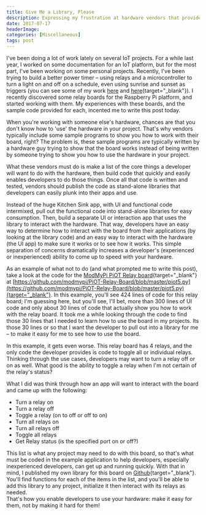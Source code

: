 ```yaml
---
title: Give Me a Library, Please
description: Expressing my frustration at hardware vendors that provide sample apps but not libraries.
date: 2017-07-17
headerImage: 
categories: [Miscellaneous]
tags: post
---
```


I've been doing a lot of work lately on several IoT projects. For a while last year, I worked on some documentation for an IoT platform, but for the most part, I've been working on some personal projects. Recently, I've been trying to build a better power timer – using relays and a microcontroller to turn a light on and off on a schedule, even using sunrise and sunset as triggers (you can see some of my work [here](https://github.com/johnwargo/raspberry-pi-relay-timer) and [here](https://github.com/johnwargo/Aduino-RTC-Relay-Static){target="_blank"}). I recently discovered some relay boards for the Raspberry Pi platform, and started working with them. My experiences with these boards, and the sample code provided for each, incented me to write this post today.

When you're working with someone else's hardware, chances are that you don't know how to 'use' the hardware in your project. That's why vendors typically include some sample programs to show you how to work with their board, right? The problem is, these sample programs are typically written by a hardware guy trying to show that the board works instead of being written by someone trying to show you how to use the hardware in your project.

What these vendors must do is make a list of the core things a developer will want to do with the hardware, then build code that quickly and easily enables developers to do those things. Once all that code is written and tested, vendors should publish the code as stand-alone libraries that developers can easily plunk into their apps and use.

Instead of the huge Kitchen Sink app, with UI and functional code intermixed, pull out the functional code into stand-alone libraries for easy consumption. Then, build a separate UI or interaction app that uses the library to interact with the hardware. That way, developers have an easy way to determine how to interact with the board from their applications (by looking at the library code) and an easy way to interact with the hardware (the UI app) to make sure it works or to see how it works. This simple separation of concerns dramatically increases a developer's (experienced or inexperienced) ability to come up to speed with your hardware.

As an example of what not to do (and what prompted me to write this post), take a look at the code for the [ModMyPi PiOT Relay board](https://modmypi.com/raspberry-pi/breakout-boards/modmypi/modmypi-piot-relay-board){target="_blank"} at [https://github.com/modmypi/PiOT-Relay-Board/blob/master/piot5.py](https://github.com/modmypi/PiOT-Relay-Board/blob/master/piot5.py){target="_blank"}. In this example, you'll see 424 lines of code for this relay board; I'm guessing here, but you'll see, I'll bet, more than 300 lines of UI code and only about 30 lines of code that actually show you how to work with the relay board. It took me a while looking through the code to find those 30 lines that I needed to learn how to use the board in my projects. Its those 30 lines or so that I want the developer to pull out into a library for me – to make it easy for me to see how to use the board.

In this example, it gets even worse. This relay board has 4 relays, and the only code the developer provides is code to toggle all or individual relays. Thinking through the use cases, developers may want to turn a relay off or on as well. What good is the ability to toggle a relay when I'm not certain of the relay's status?

What I did was think through how an app will want to interact with the board and came up with the following:

* Turn a relay on
* Turn a relay off
* Toggle a relay (on to off or off to on)
* Turn all relays on
* Turn all relays off
* Toggle all relays
* Get Relay status (is the specified port on or off?)

This list is what any project may need to do with this board, so that's what must be coded in the example application to help developers, especially inexperienced developers, can get up and running quickly. With that in mind, I published my own library for this board on [Github](https://github.com/johnwargo/pi-relay-controller-modmypi/blob/master/relay_lib_modmypi.py){target="_blank"}. You'll find functions for each of the items in the list, and you'll be able to add this library to any project, initialize it then interact with its relays as needed.  
That's how you enable developers to use your hardware: make it easy for them, not by making it hard for them!